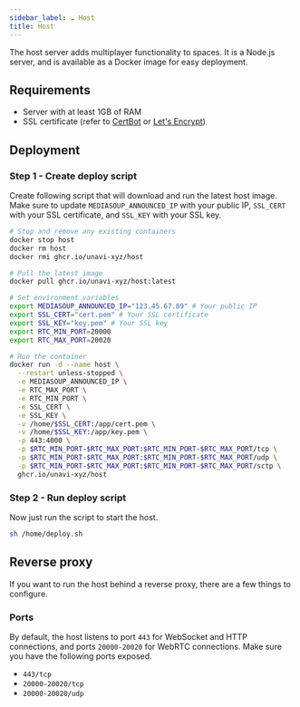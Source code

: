 ```yaml
---
sidebar_label: ☁️ Host
title: Host
---
```


The host server adds multiplayer functionality to spaces. It is a Node.js server, and is available as a Docker image for easy deployment.

## Requirements

- Server with at least 1GB of RAM
- SSL certificate (refer to [CertBot](https://certbot.eff.org/) or [Let's Encrypt](https://letsencrypt.org/))

## Deployment

### Step 1 - Create deploy script

Create following script that will download and run the latest host image. Make sure to update `MEDIASOUP_ANNOUNCED_IP` with your public IP, `SSL_CERT` with your SSL certificate, and `SSL_KEY` with your SSL key.

```bash title="/home/deploy.sh"
# Stop and remove any existing containers
docker stop host
docker rm host
docker rmi ghcr.io/unavi-xyz/host

# Pull the latest image
docker pull ghcr.io/unavi-xyz/host:latest

# Set environment variables
export MEDIASOUP_ANNOUNCED_IP="123.45.67.89" # Your public IP
export SSL_CERT="cert.pem" # Your SSL certificate
export SSL_KEY="key.pem" # Your SSL key
export RTC_MIN_PORT=20000
export RTC_MAX_PORT=20020

# Run the container
docker run -d --name host \
  --restart unless-stopped \
  -e MEDIASOUP_ANNOUNCED_IP \
  -e RTC_MAX_PORT \
  -e RTC_MIN_PORT \
  -e SSL_CERT \
  -e SSL_KEY \
  -v /home/$SSL_CERT:/app/cert.pem \
  -v /home/$SSL_KEY:/app/key.pem \
  -p 443:4000 \
  -p $RTC_MIN_PORT-$RTC_MAX_PORT:$RTC_MIN_PORT-$RTC_MAX_PORT/tcp \
  -p $RTC_MIN_PORT-$RTC_MAX_PORT:$RTC_MIN_PORT-$RTC_MAX_PORT/udp \
  -p $RTC_MIN_PORT-$RTC_MAX_PORT:$RTC_MIN_PORT-$RTC_MAX_PORT/sctp \
  ghcr.io/unavi-xyz/host
```

### Step 2 - Run deploy script

Now just run the script to start the host.

```bash
sh /home/deploy.sh
```

## Reverse proxy

If you want to run the host behind a reverse proxy, there are a few things to configure.

### Ports

By default, the host listens to port `443` for WebSocket and HTTP connections, and ports `20000-20020` for WebRTC connections. Make sure you have the following ports exposed.

- `443/tcp`
- `20000-20020/tcp`
- `20000-20020/udp`
